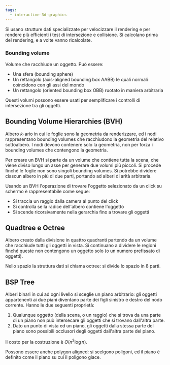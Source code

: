 ```yaml
---
tags: 
  - interactive-3d-graphics
---
```


Si usano strutture dati specializzate per velocizzare il rendering e per rendere più efficienti i test di intersezione e collisione.
Si calcolano prima del rendering, e a volte vanno ricalcolate.

### Bounding volume

Volume che racchiude un oggetto. Può essere:
- Una sfera (bounding sphere)
- Un rettangolo (axis-aligned bounding box AABB) le quali normali coincidono con gli assi del mondo
- Un rettangolo (oriented bounding box OBB) ruotato in maniera arbitraria

Questi volumi possono essere usati per semplificare i controlli di intersezione tra gli oggetti.

## Bounding Volume Hierarchies (BVH)

Albero $k$-ario in cui le foglie sono la geometria da renderizzare, ed i nodi rappresentano bounding volumes che racchiudono la geometria del relativo sottoalbero. I nodi devono contenere solo la geometria, non per forza i bounding volumes che contengono la geometria.

Per creare un BVH si parte da un volume che contiene tutta la scena, che viene diviso lungo un asse per generare due volumi più piccoli. Si procede finché le foglie non sono singoli bounding volumes. Si potrebbe dividere ciascun albero in più di due parti, portando ad alberi di arità arbitraria.

Usando un BVH l'operazione di trovare l'oggetto selezionato da un click su schermo è rappresentabile come segue:
- Si traccia un raggio dalla camera al punto del click
- Si controlla se la radice dell'albero contiene l'oggetto
- Si scende ricorsivamente nella gerarchia fino a trovare gli oggetti

## Quadtree e Octree

Albero creato dalla divisione in quattro quadranti partendo da un volume che racchiude tutti gli oggetti in vista. Si continuano a dividere le regioni finché queste non contengono un oggetto solo (o un numero prefissato di oggetti).

Nello spazio la struttura dati si chiama octree: si divide lo spazio in 8 parti.

## BSP Tree

Alberi binari in cui ad ogni livello si sceglie un piano arbitrario: gli oggetti appartenenti ai due piani diventano parte dei figli sinistro e destro del nodo corrente.
Hanno le due seguenti proprietà:
1. Qualunque oggetto (della scena, o un raggio) che si trova da una parte di un piano non può intersecare gli oggetti che si trovano dall'altra parte.
2. Dato un punto di vista ed un piano, gli oggetti dalla stessa parte del piano sono possibili occlusori degli oggetti dall'altra parte del piano.

Il costo per la costruzione è $O(n^2 \log n)$.

Possono essere anche polygon aligned: si scelgono poligoni, ed il piano è definito come il piano su cui il poligono giace.